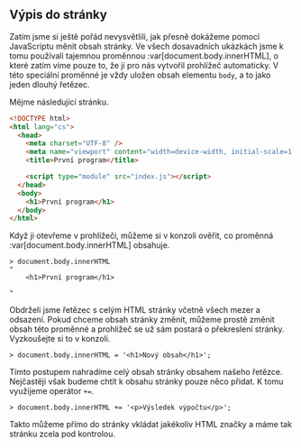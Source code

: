 ## Výpis do stránky

Zatím jsme si ještě pořád nevysvětlili, jak přesně dokážeme pomocí JavaScriptu měnit obsah stránky. Ve všech dosavadních ukázkách jsme k tomu používali tajemnou proměnnou :var[document.body.innerHTML], o které zatím víme pouze to, že ji pro nás vytvořil prohlížeč automaticky. V této speciální proměnné je vždy uložen obsah elementu `body`, a to jako jeden dlouhý řetězec. 

Mějme následující stránku.

```html
<!DOCTYPE html>
<html lang="cs">
  <head>
    <meta charset="UTF-8" />
    <meta name="viewport" content="width=device-width, initial-scale=1.0" />
    <title>První program</title>

    <script type="module" src="index.js"></script>
  </head>
  <body>
    <h1>První program</h1>
  </body>
</html>
```

Když ji otevřeme v prohlížeči, můžeme si v konzoli ověřit, co proměnná :var[document.body.innerHTML] obsahuje. 

```jscon
> document.body.innerHTML
"
    <h1>První program</h1>
  
"
```

Obdrželi jsme řetězec s celým HTML stránky včetně všech mezer a odsazení. Pokud chceme obsah stránky změnit, můžeme prostě změnit obsah této proměnné a prohlížeč se už sám postará o překreslení stránky. Vyzkoušejte si to v konzoli.

```jscon
> document.body.innerHTML = '<h1>Nový obsah</h1>';
```

Tímto postupem nahradíme celý obsah stránky obsahem našeho řetězce. Nejčastěji však budeme chtít k obsahu stránky pouze něco přidat. K tomu využijeme operátor `+=`.

```jscon
> document.body.innerHTML += '<p>Výsledek výpočtu</p>';
```

Takto můžeme přímo do stránky vkládat jakékoliv HTML značky a máme tak stránku zcela pod kontrolou.